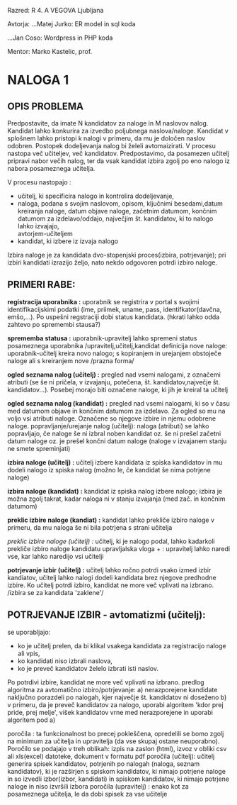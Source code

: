 

Razred: R 4. A
VEGOVA Ljubljana

Avtorja: 
...Matej Jurko: ER model in sql koda
  
...Jan Coso: Wordpress in PHP koda
  
Mentor: 
  Marko Kastelic, prof.
  
  

# NALOGA 1

## OPIS PROBLEMA

Predpostavite, da imate N kandidatov za naloge in M naslovov nalog. Kandidat lahko konkurira za izvedbo poljubnega naslova/naloge. Kandidat v splošnem lahko pristopi k nalogi v primeru, da mu je določen naslov odobren. Postopek dodeljevanja nalog bi želeli avtomaizirati. V procesu nastopa več učiteljev, več kandidatov. Predpostavimo, da posamezen učitelj pripravi nabor večih nalog, ter da vsak kandidat izbira zgolj po eno nalogo iz nabora posameznega učitelja.

V procesu nastopajo :
* učitelj, ki specificira nalogo in kontrolira dodeljevanje,
*	naloga, podana s svojim naslovom, opisom, ključnimi besedami,datum kreiranja naloge, datum objave naloge, začetnim    datumom, končnim datumom za izdelavo/oddajo, največjim št. kandidatov, ki to nalogo lahko izvajajo,        
  avtorjem-učiteljem
*	kandidat, ki izbere iz izvaja nalogo

Izbira naloge je za kandidata dvo-stopenjski proces(izbira, potrjevanje); pri izbiri kandidati izrazijo željo, nato nekdo odgovoren potrdi izbiro naloge.


## PRIMERI RABE:

**registracija uporabnika :** uporabnik se registrira v portal s svojimi identifikacijskimi podatki (ime, priimek, uname, pass, identifkator(davčna, emšo,...). Po uspešni regstraciji dobi status kandidata. (hkrati lahko odda zahtevo po spremembi stausa?)

**sprememba statusa :** uporabnik-upravitelj lahko spremeni status posameznega uporabnika /upravitelj,učitelj,kandidat
definicija nove naloge: uporabnik-učitelj kreira novo nalogo; s kopiranjem in urejanjem obstoječe naloge ali s kreiranjem nove /prazna forma/

**ogled seznama nalog (učitelj) :** pregled nad vsemi nalogami, z označemi atributi (se še ni pričela, v izvajanju, potečena, št. kandidatov,največje št. kandidatov...). Posebej morajo biti označene naloge, ki jih je kreiral ta učitelj

**ogled seznama nalog (kandidat) :** pregled nad vsemi nalogami, ki so v času med datumom objave in končnim datumom za izdelavo. Za ogled so mu na voljo vsi atributi naloge. Označene so njegove izbire in njemu odobrene naloge.
popravljanje/urejanje nalog (učitelj): naloga (atributi) se lahko popravljajo, če naloge še ni izbral noben kandidat oz. še ni prešel začetni datum naloge oz. je prešel končni datum naloge (naloge v izvajanem stanju ne smete spreminjati)

**izbira naloge (učitelj) :** učitelj izbere kandidata iz spiska kandidatov in mu dodeli nalogo iz spiska nalog (možno le, če kandidat še nima potrjene naloge)

**izbira naloge (kandidat) :** kandidat iz spiska nalog izbere nalogo; izbira je možna zgolj takrat, kadar naloga ni v stanju izvajanja (med zač. in končnim datumom)

**preklic izbire naloge (kandiat) :** kandidat lahko prekliče izbiro naloge v primeru, da mu naloga še ni bila potrjena s strani učitelja

*preklic izbire naloge (učitelj) :* učitelj, ki je nalogo podal, lahko kadarkoli prekliče izbiro naloge kandidatu
upravljalska vloga + : upravitelj lahko naredi vse, kar lahko naredijo vsi učitelji

**potrjevanje izbir (učitelj) :** učitelj lahko ročno potrdi vsako izmed izbir kandiatov, učitelj lahko nalogi dodeli kandidata brez njegove predhodne izbire. Ko učitelj potrdi izbiro, kandidat ne more več vplivati na izbrano. /izbira se za kandidata 'zaklene'/

## POTRJEVANJE IZBIR - avtomatizmi (učitelj):
se uporabljajo:
*	ko je učitelj prelen, da bi klikal vsakega kandidata za registracijo naloge ali vpis,
*	ko kandidati niso izbrali naslova,
*	ko je preveč kandidatov želelo izbrati isti naslov.

Po potrdivi izbire, kandidat ne more več vplivati na izbrano.
predlog algoritma za avtomatično izbiro/potrjevanje:
a) nerazporejene kandidate naključno porazdeli po nalogah, kjer največje št. kandidatov ni doseženo
b) v primeru, da je preveč kandidatov za nalogo, uporabi algoritem 'kdor prej pride, prej melje', višek kandidatov vrne med nerazporejene in uporabi algoritem pod a)

poročila : ta funkcionalnost bo precej pokleščena, opredelili se bomo zgolj na minimum za učitelja in upravitelja (da vse skupaj ostane neuporabno). Poročilo se podajajo v treh oblikah: izpis na zaslon (html), izvoz v obliki csv ali xls(excel) datoteke, dokument v formatu pdf
poročila (učitelj): učitelj generira spisek kandidatov, potrjenih po nalogah (naloga, seznam kandidatov), ki je razširjen s spiskom kandidatov, ki nimajo potrjene naloge in so izvedli izbor(izbor, kandidati) in spiskom kandidatov, ki nimajo potrjene naloge in niso izvršili izbora
poročila (upravitelj) : enako kot za posameznega učitelja, le da dobi spisek za vse učitelje
 
